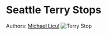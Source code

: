 # Seattle Terry Stops
Authors: [Michael Licul](mailto:liculm315@gmail.com)
![Terry Stop](https://i0.wp.com/daiglelawgroup.com/wp-content/uploads/2019/09/terry-stop-vs-arrest.jpg?fit=2000%2C1000&ssl=1)
